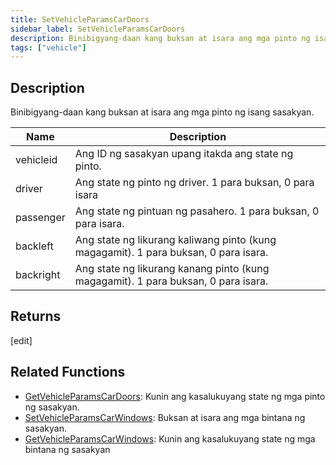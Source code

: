 ```yaml
---
title: SetVehicleParamsCarDoors
sidebar_label: SetVehicleParamsCarDoors
description: Binibigyang-daan kang buksan at isara ang mga pinto ng isang sasakyan.
tags: ["vehicle"]
---
```


<VersionWarn version='SA-MP 0.3.7' />

## Description

Binibigyang-daan kang buksan at isara ang mga pinto ng isang sasakyan.

| Name      | Description                                                             |
| --------- | ----------------------------------------------------------------------- |
| vehicleid | Ang ID ng sasakyan upang itakda ang state ng pinto.                     |
| driver    | Ang state ng pinto ng driver. 1 para buksan, 0 para isara               |
| passenger | Ang state ng pintuan ng pasahero. 1 para buksan, 0 para isara.          |
| backleft  | Ang state ng likurang kaliwang pinto (kung magagamit). 1 para buksan, 0 para isara.|
| backright | Ang state ng likurang kanang pinto (kung magagamit). 1 para buksan, 0 para isara.|

## Returns

[edit]

## Related Functions

- [GetVehicleParamsCarDoors](GetVehicleParamsCarDoors): Kunin ang kasalukuyang state ng mga pinto ng sasakyan.
- [SetVehicleParamsCarWindows](SetVehicleParamsCarWindows): Buksan at isara ang mga bintana ng sasakyan.
- [GetVehicleParamsCarWindows](GetVehicleParamsCarWindows): Kunin ang kasalukuyang state ng mga bintana ng sasakyan